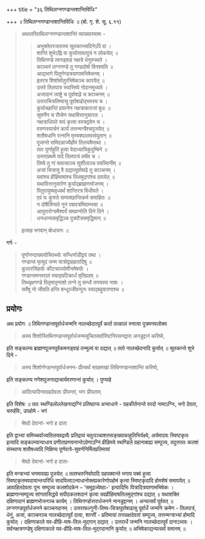 +++
title = "३६ तिथिलग्नगण्डान्तशान्तिविधिः"

+++
॥ तिथिलग्नगण्डान्तशान्तिविधिः ॥ (बो. गृ. शे. सू. ६.११) 

> अथातस्तिथिलग्नगण्डान्तशान्तिं व्याख्यास्यामः - 
>
>> अभुक्तेतरजातस्य सूतकान्त्यदिनेऽपि वा ।  
शान्तिं शुभेऽह्नि वा कुर्यात्तावत्पुत्रं न लोकयेत् ॥  
तिथिगण्डे त्वनड्वाहं नक्षत्रे धेनुरुच्यते ।  
काञ्चनं लग्नगण्डे तु गण्डदोषो विनश्यति ॥  
आद्यभागे पितुर्गण्डत्रयाणामभिषेचनम् ।  
इतरत्र शिशोर्मातुरभिषेकञ्च कारयेत् ॥  
उत्तरे तिलपात्र स्यात्तिष्ये गोदानमुच्यते ।  
अजादानं त्वाष्ट्रे च पूर्वाषाढ़े च काञ्चनम् ॥  
उत्तराचित्रतिष्यासु पूर्वाषाढोद्भवस्य च ।  
कुर्याच्छान्तिं प्रयत्नेन नक्षत्राकारजां बुधः ॥  
सुवर्णेन च रौप्येण यथावित्तानुसारतः ।  
नक्षत्राधिपते रूपं कृत्वा वस्त्रद्वयेन च ।  
वरुणस्यार्चनं कार्यं तत्तन्मन्त्रैश्चपूजयेत् ॥  
शतौषधानि रत्नानि मृत्त्वक्पल्लवसंयुतान् ॥  
पूजान्ते समिदन्नाज्यैर्होमं तिलयवैम्तथा ।  
ततः पूर्णाहुतिं हुत्वा वेदाध्यायिकुदुम्बिने ॥  
उत्तराप्रथमे पादे तिलपात्रं तथैव च ।  
तिष्ये तु गां सवत्साञ्च सुशीलाञ्च पयस्विनीम् ॥  
अजां चित्रासु वै दद्यात्पूर्वाषाढे तु काञ्चनम् ।  
यवांश्च व्रीहिमाषांश्च तिलमुद्गांश्च दापयेत् ॥  
यथावित्तानुसारेण कुर्याद्ब्राह्मणभोजनम् ।  
पितुरायुष्यवृध्यर्थं शान्तिरत्र विधीयते ।  
एवं यः कुरुते सम्यक्छान्तिकर्म समाहितः ॥  
न दोषैर्लिप्यते नूनं पद्मपत्रमिवाम्भसा ॥  
आयुरारोग्यमैश्वर्यं सम्प्राप्नोति दिने दिने ।  
धनधान्यसमृद्धिञ्च पुत्रपौत्रसमृद्धिमान् ॥ 
>
> इत्याह भगवान् बोधायनः ॥

गर्गः - 

> पूर्णानन्दाख्ययोस्तिथ्योः सन्धिर्नाडीद्वयं तथा ।  
गण्डान्तं मृत्युदं जन्म यात्रोद्वाहव्रतादिषु ॥  
कुलारसिंहयोः कीटचापयोर्मीनमेषयोः ।  
गण्डान्तमन्तरालं स्याद्घटिकार्धं मृतिप्रदम् ॥  
तिथ्यृक्षगण्डे पितृमातृनाशो लग्ने तु सन्धौ तनयस्य नाशः ।  
सर्वेषु नो जीवति हन्ति बन्धूञ्जीवन्पुनः स्याद्बहुवारणाश्च ॥

## प्रयोगः

अथ प्रयोगः ॥ तिथिगण्डान्तपूर्वार्धजन्मनि नालच्छेदात्पूर्वं कर्ता तत्कालं स्नात्वा पुत्रमनवलोक्य 

> अस्य शिशोस्तिथिगण्डान्तपूर्वार्धजन्मसूचितसर्वारिष्टनिरसनद्वारा अनडुद्दानं करिष्ये, 

इति सङ्कल्प्य ब्राह्मणपूजनपूर्वकमनड्वाहं तन्मूल्यं वा दद्यात् ॥ ततो नालच्छेदनादि कुर्यात् ॥ सूतकान्ते शुभे दिने - 

> अस्य शिशोर्गण्डान्तपूर्वार्धजनन॰ प्रीत्यर्थं सग्रहमखां तिथिगण्डान्तशान्तिं करिष्ये,

इति सङ्कल्प्य गणेशपूजनाद्याचार्यवरणान्तं कुर्यात् । पुण्याहे 

> आदित्यादिनवग्रहदेवताः प्रीयन्तां, भगः प्रीयताम्

इति विशेषः ॥ ततः स्थण्डिलोल्लेखनाद्यग्निं प्रतिष्ठाप्य अन्वाधाने - ग्रहकीर्तनान्ते वरदो नामाऽग्निः, भगो देवता, चरुर्हविः, उपहोमे - भगं 

> श्रेष्ठो देवानां॰ भगो ह दाता

इति द्वाभ्यां समिच्चर्वाज्यतिलयवद्रव्यैः प्रतिद्रव्यं चतुःपञ्चाशतसङ्ख्याकाहुतिभिर्यक्ष्ये, अर्यमादयः स्विष्टकृतः इत्यादि सङ्कल्प्यान्वाधाय प्रणीताप्रणयनान्तेऽग्रेणाऽग्निं व्रीहिमये स्थण्डिले ग्रहानाबाह्य सम्पूज्य, तदुत्तरतः कलशं संस्थाप्य शतौषध्यादि निक्षिप्य पूर्णपात्रे-सुवर्णनिर्मितप्रतिमायां 

> श्रेष्ठो देवानां॰ भगो ह दाता॰

इति मन्त्राभ्यां भगमावाह्य पूजयेत् ॥ ततश्चरुनिर्वापादि ग्रहपक्वान्ते भगाय पक्वं हुत्वा स्विष्टकृतमवदायान्तःपरिधि सादयित्वाऽन्वाधानोक्तप्रकारेणोपहोमं कृत्वा स्विष्टकृदादि होमशेषं समापयेत् ॥ आवाहितदेवताः पुनः सम्पूज्य कलशोदकेन – 'समुद्रज्येष्ठाः॰' इत्यादिभिः पित्रादित्रयाणामभिषेकः । ब्राह्मणान्सम्पूज्य सांगतासिद्धये सपीठकलशदानं कृत्वा यवव्रीहिमाषतिलमुद्गांश्च दद्यात् ॥ यथाशक्ति दक्षिणादानं ब्राह्मणभोजनञ्च कार्यम् । तिथिगण्डोत्तरार्धजनने नानडुद्दानम् । अन्यत्सर्वं पूर्ववत् ॥ लग्नगण्डपूर्वार्धजनने काञ्चनदानम् । उत्तराफल्गुनी-तिष्य-चित्रापूर्वाषाढासु पूर्वार्धे जन्मनि क्रमेण - तिलपात्रं, धेनुं, अजां, काञ्चनञ्च नालच्छेदात्पूर्वं दत्वा, शान्तीं - प्रतिमायां तत्तन्नक्षदेवतां सम्पूज्य, तत्तन्मन्त्राभ्यां होमादि कुर्यात् । दक्षिणाकाले यव-व्रीहि-माष-तिल-मुद्गान् दद्यात् । उत्तरार्धे जन्मनि नालच्छेदात्पूर्वं दानाऽभावः । सर्वनक्षत्रगण्डेषु दक्षिणाकाले यव-व्रीहि-माष-तिल-मुद्गदानानि कुर्यात् ॥ अभिषेकाद्यन्यत्सर्वं समानम् ॥